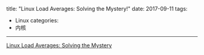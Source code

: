 title: "Linux Load Averages: Solving the Mystery!"
date: 2017-09-11
tags:
- Linux
categories:
- 内核
---

[Linux Load Averages: Solving the Mystery](http://www.brendangregg.com/blog/2017-08-08/linux-load-averages.html)
